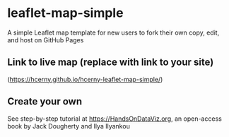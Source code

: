 # leaflet-map-simple
A simple Leaflet map template for new users to fork their own copy, edit, and host on GitHub Pages

## Link to live map (replace with link to your site)
(https://hcerny.github.io/hcerny-leaflet-map-simple/)

## Create your own
See step-by-step tutorial at https://HandsOnDataViz.org, an open-access book by Jack Dougherty and Ilya Ilyankou
